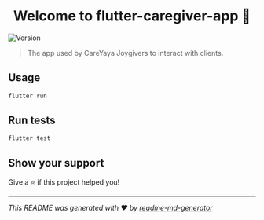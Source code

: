 <h1 align="center">Welcome to flutter-caregiver-app 👋</h1>
<p>
  <img alt="Version" src="https://img.shields.io/badge/version-.1-blue.svg?cacheSeconds=2592000" />
</p>

> The app used by CareYaya Joygivers to interact with clients.

## Usage

```sh
flutter run
```

## Run tests

```sh
flutter test
```

## Show your support

Give a ⭐️ if this project helped you!

***
_This README was generated with ❤️ by [readme-md-generator](https://github.com/kefranabg/readme-md-generator)_